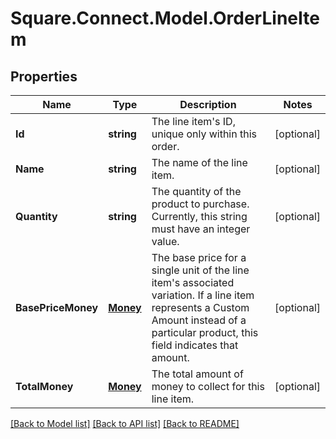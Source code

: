 # Square.Connect.Model.OrderLineItem
## Properties

Name | Type | Description | Notes
------------ | ------------- | ------------- | -------------
**Id** | **string** | The line item&#39;s ID, unique only within this order. | [optional] 
**Name** | **string** | The name of the line item. | [optional] 
**Quantity** | **string** | The quantity of the product to purchase. Currently, this string must have an integer value. | [optional] 
**BasePriceMoney** | [**Money**](Money.md) | The base price for a single unit of the line item&#39;s associated variation.  If a line item represents a Custom Amount instead of a particular product, this field indicates that amount. | [optional] 
**TotalMoney** | [**Money**](Money.md) | The total amount of money to collect for this line item. | [optional] 



[[Back to Model list]](../README.md#documentation-for-models) [[Back to API list]](../README.md#documentation-for-api-endpoints) [[Back to README]](../README.md)


